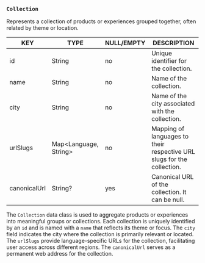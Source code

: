 ### `Collection`

Represents a collection of products or experiences grouped together, often related by theme or location.

| KEY          | TYPE                  | NULL/EMPTY | DESCRIPTION                                                            |
|--------------|-----------------------|------------|------------------------------------------------------------------------|
| id           | String                | no         | Unique identifier for the collection.                                  |
| name         | String                | no         | Name of the collection.                                                |
| city         | String                | no         | Name of the city associated with the collection.                       |
| urlSlugs     | Map<Language, String> | no         | Mapping of languages to their respective URL slugs for the collection. |
| canonicalUrl | String?               | yes        | Canonical URL of the collection. It can be null.                       |

The `Collection` data class is used to aggregate products or experiences into meaningful groups or collections. Each collection is uniquely identified by an `id` and is named with a `name` that reflects its theme or focus. The `city` field indicates the city where the collection is primarily relevant or located. The `urlSlugs` provide language-specific URLs for the collection, facilitating user access across different regions. The `canonicalUrl` serves as a permanent web address for the collection.